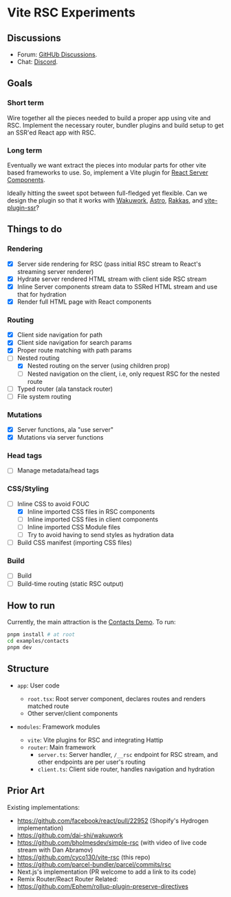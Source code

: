 # Vite RSC Experiments

## Discussions

- Forum: [GitHUb Discussions](https://github.com/cyco130/vite-rsc/discussions).
- Chat: [Discord](https://discord.gg/AKqMhV6Mwx).

## Goals

### Short term

Wire together all the pieces needed to build a proper app using vite and RSC. Implement the necessary router, bundler plugins and build setup to get an SSR'ed React app with RSC.

### Long term

Eventually we want extract the pieces into modular parts for other vite based frameworks to use. So, implement a Vite plugin for [React Server Components](https://react.dev/blog/2020/12/21/data-fetching-with-react-server-components).

Ideally hitting the sweet spot between full-fledged yet flexible. Can we design the plugin so that it works with [Wakuwork](https://github.com/dai-shi/wakuwork), [Astro](https://astro.build/), [Rakkas](https://rakkasjs.org/), and [vite-plugin-ssr](https://vite-plugin-ssr.com/)?

## Things to do

### Rendering

- [x] Server side rendering for RSC (pass initial RSC stream to React's streaming server renderer)
- [x] Hydrate server rendered HTML stream with client side RSC stream
- [x] Inline Server components stream data to SSRed HTML stream and use that for hydration
- [x] Render full HTML page with React components

### Routing

- [x] Client side navigation for path
- [x] Client side navigation for search params
- [x] Proper route matching with path params
- [ ] Nested routing
  - [x] Nested routing on the server (using children prop)
  - [ ] Nested navigation on the client, i.e, only request RSC for the nested route
- [ ] Typed router (ala tanstack router)
- [ ] File system routing

### Mutations

- [x] Server functions, ala "use server"
- [x] Mutations via server functions

### Head tags

- [ ] Manage metadata/head tags

### CSS/Styling

- [ ] Inline CSS to avoid FOUC
  - [x] Inline imported CSS files in RSC components
  - [ ] Inline imported CSS files in client components
  - [ ] Inline imported CSS Module files
  - [ ] Try to avoid having to send styles as hydration data
- [ ] Build CSS manifest (importing CSS files)

### Build

- [ ] Build
- [ ] Build-time routing (static RSC output)

## How to run

Currently, the main attraction is the [Contacts Demo](./examples/contacts). To run:

```bash
pnpm install # at root
cd examples/contacts
pnpm dev
```

## Structure

- `app`: User code

  - `root.tsx`: Root server component, declares routes and renders matched route
  - Other server/client components

- `modules`: Framework modules
  - `vite`: Vite plugins for RSC and integrating Hattip
  - `router`: Main framework
    - `server.ts`: Server handler, `/__rsc` endpoint for RSC stream, and other endpoints are per user's routing
    - `client.ts`: Client side router, handles navigation and hydration

## Prior Art

Existing implementations:

- https://github.com/facebook/react/pull/22952 (Shopify's Hydrogen implementation)
- https://github.com/dai-shi/wakuwork
- https://github.com/bholmesdev/simple-rsc (with video of live code stream with Dan Abramov)
- https://github.com/cyco130/vite-rsc (this repo)
- https://github.com/parcel-bundler/parcel/commits/rsc
- Next.js's implementation (PR welcome to add a link to its code)
- Remix Router/React Router
  Related:
- https://github.com/Ephem/rollup-plugin-preserve-directives
